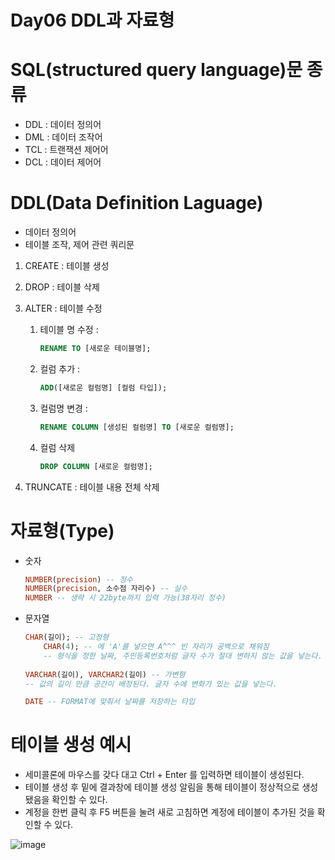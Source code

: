 # Day06 DDL과 자료형

# SQL(structured query language)문 종류

- DDL : 데이터 정의어
- DML : 데이터 조작어
- TCL : 트랜잭션 제어어
- DCL : 데이터 제어어

# DDL(Data Definition Laguage)

- 데이터 정의어
- 테이블 조작, 제어 관련 쿼리문
1. CREATE : 테이블 생성
2. DROP : 테이블 삭제
3. ALTER : 테이블 수정
    1. 테이블 명 수정 : 
        
        ```sql
        RENAME TO [새로운 테이블명];
        ```
        
    2. 컬럼 추가 : 
        
        ```sql
        ADD([새로운 컬럼명] [컬럼 타입]);
        ```
        
    3. 컬럼명 변경 : 
        
        ```sql
        RENAME COLUMN [생성된 컬럼명] TO [새로운 컬럼명];
        ```
        
    4. 컬럼 삭제
        
        ```sql
        DROP COLUMN [새로운 컬럼명];
        ```
        
4. TRUNCATE : 테이블 내용 전체 삭제

# 자료형(Type)

- 숫자
    
    ```sql
    NUMBER(precision) -- 정수
    NUMBER(precision, 소수점 자리수) -- 실수
    NUMBER -- 생략 시 22byte까지 입력 가능(38자리 정수)
    ```
    
- 문자열
    
    ```sql
    CHAR(길이); -- 고정형
    	CHAR(4); -- 에 'A'를 넣으면 A^^^ 빈 자리가 공백으로 채워짐
    	-- 형식을 정한 날짜, 주민등록번호처럼 글자 수가 절대 변하지 않는 값을 넣는다.
    	
    VARCHAR(길이), VARCHAR2(길이) -- 가변형
    -- 값의 길이 만큼 공간이 배정된다. 글자 수에 변화가 있는 값을 넣는다.
    
    DATE -- FORMAT에 맞춰서 날짜를 저장하는 타입
    ```
    

# 테이블 생성 예시

- 세미콜론에 마우스를 갖다 대고 Ctrl + Enter 를 입력하면 테이블이 생성된다.
- 테이블 생성 후 밑에 결과창에 테이블 생성 알림을 통해 테이블이 정상적으로 생성 됐음을 확인할 수 있다.
- 계정을 한번 클릭 후 F5 버튼을 눌려 새로 고침하면 계정에 테이블이 추가된 것을 확인할 수 있다.

![image](https://github.com/user-attachments/assets/e10205f5-05f7-444e-a7af-5d8c0ee5c549)
